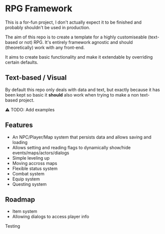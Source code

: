 # RPG Framework

This is a for-fun project, I don't actually expect it to be finished and probably shouldn't be used in production.

The aim of this repo is to create a template for a highly customiseable (text-based or not) RPG. It's entirely framework agnostic and should (theoretically) work with any front-end.

It aims to create basic functionality and make it extendable by overriding certain defaults.

## Text-based / Visual

By default this repo only deals with data and text, but exactly because it has been kept so basic it **should** also work when trying to make a non text-based project.

⚠️ TODO: Add examples

## Features

- An NPC/Player/Map system that persists data and allows saving and loading
- Allows setting and reading flags to dynamically show/hide events/maps/actors/dialogs
- Simple leveling up
- Moving accross maps
- Flexible status system
- Combat system
- Equip system
- Questing system

## Roadmap

- Item system
- Allowing dialogs to access player info

Testing
